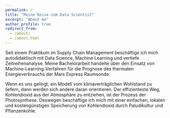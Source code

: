 ```yaml
---
permalink: /
title: "Meine Reise zum Data Scientist"
excerpt: "About me"
author_profile: true
redirect_from: 
  - /about/
  - /about.html
---
```


Seit einem Praktikum im Supply Chain Management beschäftige ich mich autodidaktisch mit Data Science, Machine Learning und vertiefe Zeitreihenanalyse. Meine Bachelorarbeit handelte über den Einsatz von Machine-Learning-Verfahren für die Prognose des thermalen Energieverbrauchs der Mars Express Raumsonde.

Wenn es uns gelingt, ein Modell vom klimaverträglichen Wohlstand zu  liefern, dann werden sich andere daran orientieren. Der effizienteste  Weg, Kohlendioxid aus der Atmosphäre zu entziehen, ist der Prozess der  Photosynthese.  Deswegen beschäftige ich mich mit einer einfachen, lokalen und kostengünstigen Speicherung von Kohlendioxid durch Paludikultur und Pflanzenkohle.


